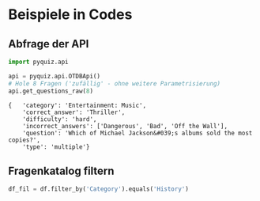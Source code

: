# Beispiele in Codes

## Abfrage der API 

```python
import pyquiz.api

api = pyquiz.api.OTDBApi()
# Hole 8 Fragen ('zufällig' - ohne weitere Parametrisierung)
api.get_questions_raw(8)
```

```
{   'category': 'Entertainment: Music',
    'correct_answer': 'Thriller',
    'difficulty': 'hard',
    'incorrect_answers': ['Dangerous', 'Bad', 'Off the Wall'],
    'question': 'Which of Michael Jackson&#039;s albums sold the most copies?',
    'type': 'multiple'}
```



## Fragenkatalog filtern

```python
df_fil = df.filter_by('Category').equals('History')
```